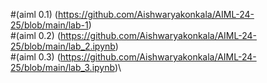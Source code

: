 #(aiml 0.1) (https://github.com/Aishwaryakonkala/AIML-24-25/blob/main/lab-1)\
#(aiml 0.2) (https://github.com/Aishwaryakonkala/AIML-24-25/blob/main/lab_2.ipynb)\
#(aiml 0.3) (https://github.com/Aishwaryakonkala/AIML-24-25/blob/main/lab_3.ipynb)\
